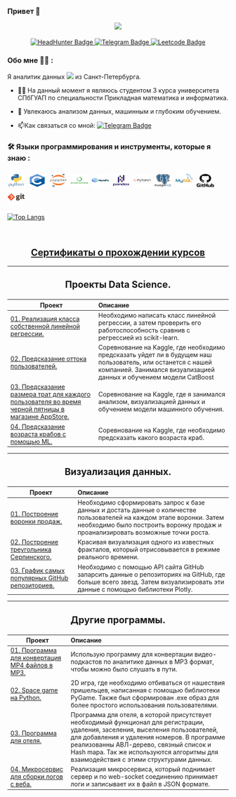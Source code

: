 ### Привет 👋

<div id="header" align="center">
  <img src="https://media.giphy.com/media/v1.Y2lkPTc5MGI3NjExbzVtb2lsYm9uMGNlb3cyaXU1N2Qyc29wNGJ2azczYjJnbTFpYWlscyZlcD12MV9pbnRlcm5hbF9naWZfYnlfaWQmY3Q9Zw/wwg1suUiTbCY8H8vIA/giphy-downsized-large.gif" width="100"/> 
</div>

<div id="badges" align="center">
  <br>
  <a href="https://spb.hh.ru/resume/0fd5e54fff0ada46a90039ed1f4c3657504971">
    <img src="https://img.shields.io/badge/HeadHunter-red?logo=headhunter&logoColor=white&style=for-the-badge" alt="HeadHunter Badge"/>
  </a>
  <a href="https://t.me/bonya100">
    <img src="https://img.shields.io/badge/Telegram-blue?logo=telegram&logoColor=white&style=for-the-badge" alt="Telegram Badge"/>
  </a>
  <a href="https://leetcode.com/danilek/">
    <img src="https://img.shields.io/badge/Leetcode-orange?logo=leetcode&logoColor=black&style=for-the-badge" alt="Leetcode Badge"/>
  </a>
</div>

### Обо мне :man_technologist: :
Я аналитик данных <img src="https://media.giphy.com/media/WUlplcMpOCEmTGBtBW/giphy.gif" width="30"> из Санкт-Петербурга.
- :man_student: На данный момент я являюсь студентом 3 курса университета СПбГУАП по специальности Прикладная математика и информатика.

- :seedling: Увлекаюсь анализом данных, машинным и глубоким обучением.

- :mailbox:Как связаться со мной: [![Telegram Badge](https://img.shields.io/badge/Telegram-blue?logo=telegram&logoColor=white&style=for-the-badge)](https://t.me/bonya100)

### :hammer_and_wrench: Языки программирования и инструменты, которые я знаю :
<div>
  <img src="https://github.com/devicons/devicon/blob/master/icons/python/python-original-wordmark.svg" title="Python"  alt="Python" width="40" height="30"/>&nbsp;
  <img src="https://github.com/devicons/devicon/blob/master/icons/c/c-original.svg" title="C"  alt="C" width="40" height="30"/>&nbsp;
  <img src="https://github.com/devicons/devicon/blob/master/icons/jupyter/jupyter-original-wordmark.svg" title="Jupyter"  alt="Jupyter" width="40" height="30"/>&nbsp;
  <img src="https://github.com/devicons/devicon/blob/master/icons/anaconda/anaconda-original-wordmark.svg" title="Anaconda"  alt="Anaconda" width="40" height="30"/>&nbsp;
  <img src="https://github.com/devicons/devicon/blob/master/icons/numpy/numpy-original-wordmark.svg" title="Numpy"  alt="Numpy" width="40" height="30"/>&nbsp;
  <img src="https://github.com/devicons/devicon/blob/master/icons/pandas/pandas-original-wordmark.svg" title="Pandas"  alt="Pandas" width="40" height="30"/>&nbsp;
  <img src="https://github.com/devicons/devicon/blob/master/icons/pytorch/pytorch-original-wordmark.svg" title="PyTorch"  alt="PyTorch" width="40" height="30"/>&nbsp;
  <img src="https://github.com/devicons/devicon/blob/master/icons/postgresql/postgresql-original-wordmark.svg" title="PostgreSQL"  alt="PostgreSQL" width="40" height="30"/>&nbsp;
  <img src="https://github.com/devicons/devicon/blob/master/icons/mysql/mysql-original-wordmark.svg" title="MySQL"  alt="MySQL" width="40" height="40"/>&nbsp;
  <img src="https://github.com/devicons/devicon/blob/master/icons/github/github-original-wordmark.svg" title="GitHub"  alt="GitHub" width="40" height="30"/>&nbsp;
  <img src="https://github.com/devicons/devicon/blob/master/icons/git/git-original-wordmark.svg" title="Git" **alt="Git" width="40" height="40"/>
</div>

<div><p></p></div>

[![Top Langs](https://github-readme-stats.vercel.app/api/top-langs/?username=DanilZinnurov&layout=compact&theme=vision-friendly-dark)](https://github.com/anuraghazra/github-readme-stats)

<div align="center">
  <br>
<h2><a href="https://github.com/DanilZinnurov/certificates"
     title="Сертификаты о моем дополнительном образовании">Сертификаты о прохождении курсов
  </a></h2>
</div>

__________________________________________________________________________________________________________________________

<h2><p align="center">Проекты Data Science.</p align="center"></h2>


| **Проект** | **Описание** |
| -------------------- | :--------------------- |
| [01. Реализация класса собственной линейной регрессии.](https://github.com/DanilZinnurov/Realization_of_the_linear_regression/blob/main/Realization_of_the_linear_regression.ipynb)|Необходимо написать класс линейной регрессии, а затем проверить его работоспособность сравнив с регрессией из scikit-learn.|
| [02. Предсказание оттока пользователей.](https://github.com/DanilZinnurov/Kaggle_competitions_Predicting_churn_of_users/blob/main/%D0%9F%D1%80%D0%B5%D0%B4%D1%81%D0%BA%D0%B0%D0%B7%D0%B0%D0%BD%D0%B8%D0%B5_%D0%BE%D1%82%D1%82%D0%BE%D0%BA%D0%B0_%D0%BF%D0%BE%D0%BB%D1%8C%D0%B7%D0%BE%D0%B2%D0%B0%D1%82%D0%B5%D0%BB%D0%B5%D0%B9.ipynb)|Соревнование на Kaggle, где необходимо предсказать уйдет ли в будущем наш пользователь, или останется с нашей компанией. Занимался визуализацией данных и обучением модели CatBoost|
| [03. Предсказание размера трат для каждого пользователя во время черной пятницы в магазине AppStore.](https://github.com/DanilZinnurov/App_Store_Black_Friday/blob/main/Black_Friday_in_App_Store.ipynb)|Соревнование на Kaggle, где я занимался анализом, визуализацией данных и обучением модели машинного обучения.|
| [04. Предсказание возраста крабов с помощью ML.](https://nbviewer.org/github/DanilZinnurov/Kaggle_competition_Crab_age/blob/main/Regression%20with%20a%20Crab%20Age%20Dataset.ipynb)|Соревнование на Kaggle, где необходимо предсказать какого возраста краб. |
__________________________________________________________________________________________________________________________

<h2><p align="center"> Визуализация данных. </p align="center"></h2>


| **Проект** | **Описание** |
| -------------------- | :--------------------- |
| [01. Построение воронки продаж.](https://github.com/DanilZinnurov/Sales_funnel_of_the_quest/blob/main/%D0%9F%D1%80%D0%BE%D0%B5%D0%BA%D1%82.ipynb)|Необходимо сформировать запрос к базе данных и достать данные о количестве пользователей на каждом этапе воронки. Затем необходимо было построить воронку продаж и проанализировать возможные точки роста.|
| [02. Построение треугольника Серпинского.](https://github.com/DanilZinnurov/Sierpincky_triangle/blob/main/Sierpincky_triangle.ipynb)|Красивая визуализация одного из известных фракталов, который отрисовывается в режиме реального времени.|
| [03. График самых популярных GitHub репозиториев.](https://github.com/DanilZinnurov/Top_starred_guthub_rep/blob/main/Top_starred_github.ipynb)|Необходимо с помощью API сайта GitHub запарсить данные о репозиториях на GitHub, где больше всего звезд. Затем визуализировать эти данные с помощью библиотеки Plotly.|
__________________________________________________________________________________________________________________________

<h2><p align="center"> Другие программы. </p align="center"></h2>


| **Проект** | **Описание** |
| -------------------- | :--------------------- |
| [01. Программа для конвертация MP4 файлов в MP3.](https://github.com/DanilZinnurov/mp4_to_mp3)|Использую программу для конвертации видео-подкастов по аналитике данных в MP3 формат, чтобы можно было слушать в пути.|
| [02. Space game на Python.](https://github.com/DanilZinnurov/Space_game)|2D игра, где необходимо отбиваться от нашествия пришельцев, написанная с помощью библиотеки PyGame. Также был сформирован .exe образ для более простого использования пользователями.|
| [03. Программа для отеля.](https://github.com/DanilZinnurov/Hostel_program)|Программа для отеля, в которой присутствует необходимый функционал для регистрации, удаления, заселения, выселения пользователей, для добавления и удаления номеров. В программе реализованны АВЛ-дерево, связный список и Hash mapа. Так же используются алгоритмы для взаимодействия с этими структурами данных.|
| [04. Микросервис для сборки логов с веба.](https://github.com/DanilZinnurov/Service)|Реализация микросервиса, который поднимает сервер и по web-socket соединению принимает логи и записывает их в файл в JSON формате.|


